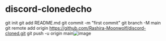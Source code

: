 # discord-clonedecho
git init
git add README.md
git commit -m "first commit"
git branch -M main
git remote add origin https://github.com/Rashira-Moonwolf/discord-cloned.git
git push -u origin main![image](https://user-images.githubusercontent.com/76887455/157043699-6750e4c9-fc36-44c7-a14a-0607a7bb2ac2.png)


